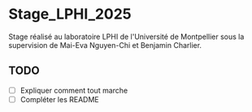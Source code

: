 # Stage_LPHI_2025

Stage réalisé au laboratoire LPHI de l'Université de Montpellier sous la supervision de Mai-Eva Nguyen-Chi et Benjamin Charlier.

## TODO

* [ ] Expliquer comment tout marche
* [ ] Compléter les README
